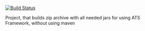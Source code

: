[![Build Status](https://travis-ci.org/Axway/ats-distrib.svg?branch=master)](https://travis-ci.org/Axway/ats-distrib)

Project, that builds zip archive with all needed jars for using ATS Framework, without using maven
